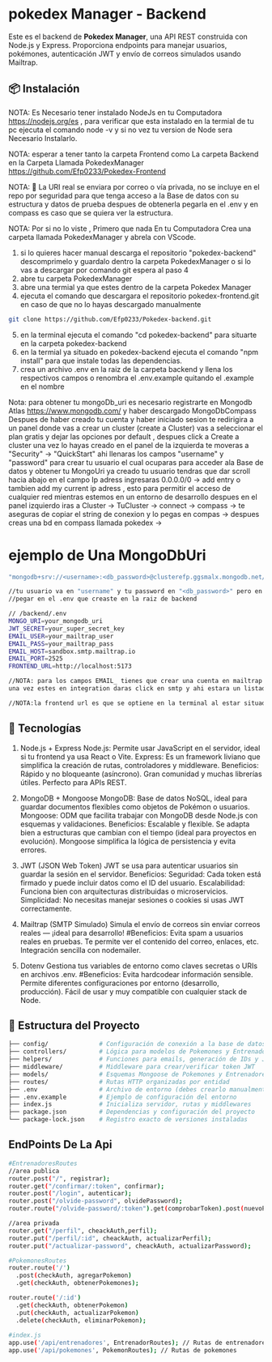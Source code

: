# pokedex Manager - Backend

Este es el backend de **Pokedex Manager**, una API REST construida con Node.js y Express. Proporciona endpoints para manejar usuarios, pokémones, autenticación JWT y envío de correos simulados usando Mailtrap.

## 📦 Instalación
NOTA: Es Necesario tener instalado NodeJs en tu Computadora https://nodejs.org/es , para verificar que esta instalado en la termial de tu pc ejecuta el comando node -v y si no vez tu version de Node sera Necesario Instalarlo.

NOTA: esperar a tener tanto la carpeta Frontend como La carpeta Backend en la Carpeta Llamada PokedexManager https://github.com/Efp0233/Pokedex-Frontend

NOTA: 📧 La URI real se enviara por correo o vía privada, no se incluye en el repo por seguridad para que tenga acceso a la Base de datos con su estructura y datos de prueba despues de obtenerla pegarla en el .env y en compass es caso que se quiera ver la estructura.

NOTA: Por si no lo viste , Primero que nada En tu Computadora Crea una carpeta llamada PokedexManager y abrela con VScode.

1. si lo quieres hacer manual descarga el repositorio "pokedex-backend" descomprimelo y guardalo dentro la carpeta PokedexManager o si lo vas a descargar por comando git espera al paso 4
2. abre tu carpeta PokedexManager
3. abre una termial ya que estes dentro de la carpeta Pokedex Manager
4. ejecuta el comando que descargara el repositorio pokedex-frontend.git en caso de que no lo hayas descargado manualmente
```bash
git clone https://github.com/Efp0233/Pokedex-backend.git
```
5. en la terminal ejecuta el comando "cd pokedex-backend" para situarte en la carpeta pokedex-backend
6. en la termial ya situado en pokedex-backend ejecuta el comando "npm install" para que instale todas las dependencias.
7. crea un archivo .env en la raiz de la carpeta backend y llena los respectivos campos o renombra el .env.example quitando el .example en el nombre

Nota: para obtener tu mongoDb_uri es necesario registrarte en Mongodb Atlas https://www.mongodb.com/ y haber descargado MongoDbCompass
Despues de haber creado tu cuenta y haber iniciado sesion te redirigira a un panel donde vas a crear un cluster (create a Cluster) vas a seleccionar el plan gratis y dejar las opciones por default , despues click a Create a cluster
una vez lo hayas creado en el panel de la izquierda te moveras a "Security" -> "QuickStart" ahi llenaras los campos "username" y "password" para crear tu usuario el cual ocuparas para acceder ala Base de datos y obtener tu MongoUri
ya creado tu usuario tendras que dar scroll hacia abajo en el campo Ip adress ingresaras 0.0.0.0/0 -> add entry o tambien add my current ip adress , esto para permitir el acceso de cualquier red mientras estemos en un entorno de desarrollo
despues en el panel izquierdo iras a Cluster -> TuCluster -> connect -> compass -> te aseguras de copiar el string de conexion y lo pegas en compas -> despues creas una bd en compass llamada pokedex -> 

# ejemplo de Una MongoDbUri
```bash
"mongodb+srv://<username>:<db_password>@clusterefp.ggsmalx.mongodb.net/Pokedex?retryWrites=true&w=majority"

//tu usuario va en "username" y tu password en "<db_password>" pero en ambos campos quitar los respectivos <> que los rodean
//pegar en el .env que creaste en la raiz de backend

```
```bash
// /backend/.env
MONGO_URI=your_mongodb_uri
JWT_SECRET=your_super_secret_key
EMAIL_USER=your_mailtrap_user
EMAIL_PASS=your_mailtrap_pass
EMAIL_HOST=sandbox.smtp.mailtrap.io
EMAIL_PORT=2525
FRONTEND_URL=http://localhost:5173

//NOTA: para los campos EMAIL_ tienes que crear una cuenta en mailtrap -> Iniciar sesion -> sandboxes en panel izquierdo -> add a project -> escribes un nombre para tu proyecto -> add sandboxes (un sandbox name) -> ingresas a tu proyecto -> integration
una vez estes en integration daras click en smtp y ahi estara un listado con las credenciales que necesitas para pegar en el .env (host,port,username,password) con un click copias y pegas en el .env

//NOTA:la frontend url es que se optiene en la terminal al estar situado en raiz del proyecto -> ejecutar "cd frontend" en la termianal despues "npm run dev" y ahi estara la direccion para el entorno de desarrollo
```
## 🚀 Tecnologías

1. Node.js + Express
Node.js: Permite usar JavaScript en el servidor, ideal si tu frontend ya usa React o Vite.
Express: Es un framework liviano que simplifica la creación de rutas, controladores y middleware.
Beneficios:
Rápido y no bloqueante (asíncrono).
Gran comunidad y muchas librerías útiles.
Perfecto para APIs REST.

2. MongoDB + Mongoose
MongoDB: Base de datos NoSQL, ideal para guardar documentos flexibles como objetos de Pokémon o usuarios.
Mongoose: ODM que facilita trabajar con MongoDB desde Node.js con esquemas y validaciones.
Beneficios:
Escalable y flexible.
Se adapta bien a estructuras que cambian con el tiempo (ideal para proyectos en evolución).
Mongoose simplifica la lógica de persistencia y evita errores.

3. JWT (JSON Web Token)
JWT se usa para autenticar usuarios sin guardar la sesión en el servidor.
Beneficios:
Seguridad: Cada token está firmado y puede incluir datos como el ID del usuario.
Escalabilidad: Funciona bien con arquitecturas distribuidas o microservicios.
Simplicidad: No necesitas manejar sesiones o cookies si usas JWT correctamente.

4. Mailtrap (SMTP Simulado)
Simula el envío de correos sin enviar correos reales — ¡ideal para desarrollo!
#Beneficios:
Evita spam a usuarios reales en pruebas.
Te permite ver el contenido del correo, enlaces, etc.
Integración sencilla con nodemailer.

5. Dotenv
Gestiona tus variables de entorno como claves secretas o URIs en archivos .env.
#Beneficios:
Evita hardcodear información sensible.
Permite diferentes configuraciones por entorno (desarrollo, producción).
Fácil de usar y muy compatible con cualquier stack de Node.



## 📁 Estructura del Proyecto

```bash
├── config/              # Configuración de conexión a la base de datos
├── controllers/         # Lógica para modelos de Pokemones y Entrenadores
├── helpers/             # Funciones para emails, generación de IDs y JWT
├── middleware/          # Middleware para crear/verificar token JWT
├── models/              # Esquemas Mongoose de Pokemones y Entrenadores
├── routes/              # Rutas HTTP organizadas por entidad
├── .env                 # Archivo de entorno (debes crearlo manualmente)
├── .env.example         # Ejemplo de configuración del entorno
├── index.js             # Inicializa servidor, rutas y middlewares
├── package.json         # Dependencias y configuración del proyecto
└── package-lock.json    # Registro exacto de versiones instaladas
```


## EndPoints De La Api

```bash
#EntrenadoresRoutes
//area publica
router.post("/", registrar);
router.get("/confirmar/:token", confirmar);
router.post("/login", autenticar);
router.post("/olvide-password", olvidePassword);
router.route("/olvide-password/:token").get(comprobarToken).post(nuevoPassword);

//area privada
router.get("/perfil", cheackAuth,perfil);
router.put("/perfil/:id", cheackAuth, actualizarPerfil);
router.put("/actualizar-password", cheackAuth, actualizarPassword);

#PokemonesRoutes
router.route('/')
  .post(checkAuth, agregarPokemon)
  .get(checkAuth, obtenerPokemones);

router.route('/:id')
  .get(checkAuth, obtenerPokemon)
  .put(checkAuth, actualizarPokemon)
  .delete(checkAuth, eliminarPokemon);
  
#index.js
app.use('/api/entrenadores', EntrenadorRoutes); // Rutas de entrenadores
app.use('/api/pokemones', PokemonRoutes); // Rutas de pokemones
```
